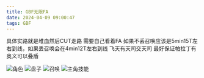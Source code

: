 ```yaml
---
title: GBF无限FA
date: 2024-04-09 09:00:47
tags: GBF
---
```

具体实路就是堆血然后CUT走路 需要自己看着FA
如果不丢召唤应该是5min15T左右到线，如果丢召唤会在4min12T左右到线
飞天有天司交天司 最好保证帕拉丁有奥义可以叠盾

![角色](img/GBF无限FA/角色.jpg)
![盘子](img/GBF无限FA/盘子.jpg)
![召唤](img/GBF无限FA/召唤.jpg)
![主角技能](img/GBF无限FA/主角技能.jpg)